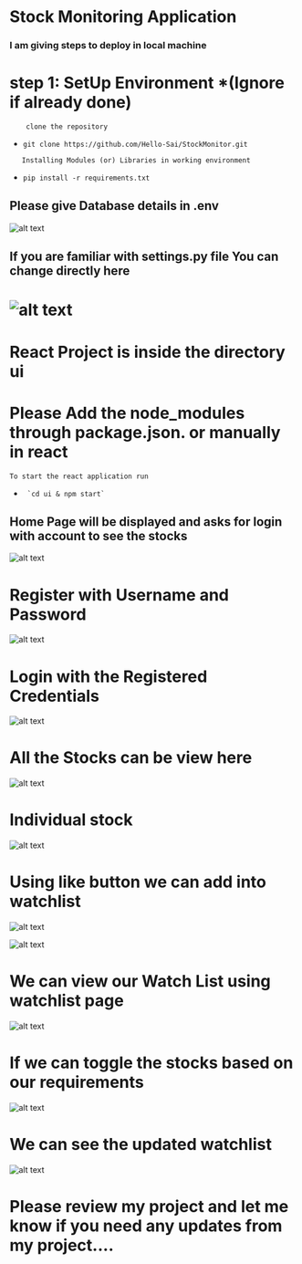 # Stock Monitoring Application

### I am giving steps to deploy in local machine

# step 1: SetUp Environment *(Ignore if already done)
`    clone the repository`
*  `git clone https://github.com/Hello-Sai/StockMonitor.git`


`   Installing Modules (or) Libraries in working environment`

*    `pip install -r requirements.txt`


##     Please give Database details in .env

![alt text](image-13.png)


##      If you are familiar with settings.py file You can change directly here

#     ![alt text](image-1.png)


# React Project is inside the directory ui


# Please Add the node_modules through package.json. or manually in react
`To start the react application run`


*      `cd ui & npm start` 


## Home Page will be displayed and asks for login with account to see the stocks

![alt text](image-2.png)


# Register with Username and Password

![alt text](image-3.png)

# Login with the Registered Credentials

![alt text](image-4.png)


# All the Stocks can be view here

![alt text](image-5.png)


# Individual stock 
![alt text](image-6.png)

# Using like button we can add into watchlist

![alt text](image-7.png)

![alt text](image-8.png)


# We can view our Watch List using watchlist page

![alt text](image-10.png)


# If we can toggle the stocks based on our requirements
![alt text](image-11.png)

# We can see the updated watchlist

![alt text](image-12.png)


# Please review my project and let me know if you need any updates from my project....

